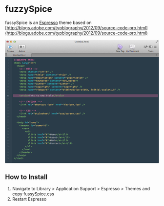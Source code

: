 fuzzySpice
==========

fussySpice is an [Espresso](http://macrabbit.com/espresso/) theme based on [http://blogs.adobe.com/typblography/2012/09/source-code-pro.html](http://blogs.adobe.com/typblography/2012/09/source-code-pro.html)

![fussySpice preview](example.png "fussySpice preview")

How to Install
--------------

1. Navigate to Library > Application Support > Espresso > Themes and copy fussySpice.css
2. Restart Espresso
